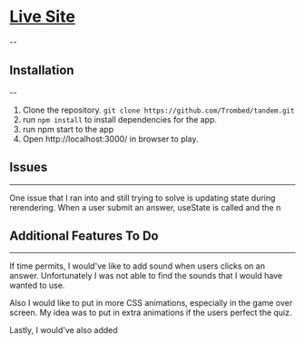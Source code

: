 # [Live Site](https://eric-tandem-quiz.herokuapp.com/)
--
## Installation
--

1. Clone the repository. ```git clone https://github.com/Trombed/tandem.git```
2. run ```npm install``` to install dependencies for the app.
3. run npm start to the app
4. Open http://localhost:3000/ in browser to play.


## Issues
---
One issue that I ran into and still trying to solve is updating state during rerendering. When a user submit an answer, useState is called and the n

## Additional Features To Do
---
If time permits, I would've like to add sound when users clicks on an answer. Unfortunately I was not able to find the sounds that I would have wanted to use.

Also I would like to put in more CSS animations, especially in the game over screen. My idea was to put in extra animations if the users perfect the quiz. 

Lastly, I would've also added 

